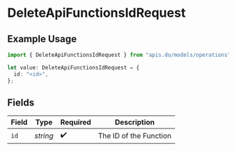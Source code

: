 # DeleteApiFunctionsIdRequest

## Example Usage

```typescript
import { DeleteApiFunctionsIdRequest } from "apis.do/models/operations";

let value: DeleteApiFunctionsIdRequest = {
  id: "<id>",
};
```

## Fields

| Field                  | Type                   | Required               | Description            |
| ---------------------- | ---------------------- | ---------------------- | ---------------------- |
| `id`                   | *string*               | :heavy_check_mark:     | The ID of the Function |